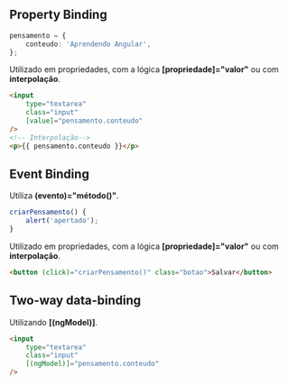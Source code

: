 ## Property Binding
```typescript
pensamento = {
	conteudo: 'Aprendendo Angular',
};
```
Utilizado em propriedades, com a lógica **[propriedade]="valor"** ou com **interpolação**.
```html
<input
	type="textarea"
	class="input"
	[value]="pensamento.conteudo"
/>
<!-- Interpolação-->
<p>{{ pensamento.conteudo }}</p>
```

## Event Binding
Utiliza **(evento)="método()"**.
```typescript
criarPensamento() {
	alert('apertado');
}
```
Utilizado em propriedades, com a lógica **[propriedade]="valor"** ou com **interpolação**.
```html
<button (click)="criarPensamento()" class="botao">Salvar</button>
```

## Two-way data-binding
Utilizando **[(ngModel)]**.
```html
<input
	type="textarea"
	class="input"
	[(ngModel)]="pensamento.conteudo"
/>
```



